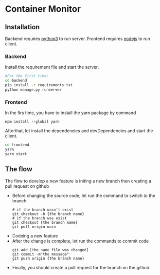 # Container Monitor

## Installation

Backend requires [python3](https://www.python.org/) to run server.
Frontend requires [nodejs](https://nodejs.org/) to run client.

### Backend
Install the requirement file and start the server.
```sh
#For the first time:
cd backend
pip install -r requirements.txt
python manage.py runserver
```
### Frontend
In the firs time, you have to install the yarn package by command
```
npm install --global yarn
```
Afterthat, let install the dependencies and devDependencies and start the client.

```sh
cd frontend
yarn
yarn start
```
## The flow
The flow to develop a new feature is initing a new branch then creating a pull request on github
- Before changing the source code, let run the command to switch to the branch
    ```
    # if the branch wasn't exist
    git checkout -b {the branch name} 
    # if the branch was exist
    git checkout {the branch name} 
    git pull origin main
    ```
- Codeing a new feature
- After the change is complete, let run the commands to commit code
    ```
    git add [the name file was changed]
    git commit -m"the message"
    git push origin {the branch name}
    ```
- Finally, you should create a pull request for the branch on the github
